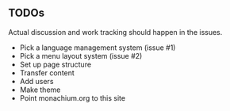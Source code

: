 ## TODOs

Actual discussion and work tracking should happen in the issues.

* Pick a language management system (issue #1)
* Pick a menu layout system (issue #2)
* Set up page structure
* Transfer content
* Add users
* Make theme
* Point monachium.org to this site
